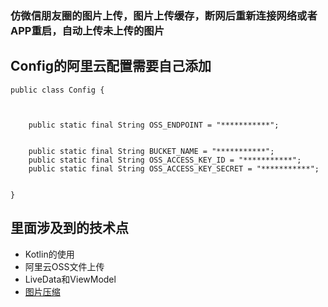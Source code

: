 
### 仿微信朋友圈的图片上传，图片上传缓存，断网后重新连接网络或者APP重启，自动上传未上传的图片


## Config的阿里云配置需要自己添加
```
public class Config {



    public static final String OSS_ENDPOINT = "***********";


    public static final String BUCKET_NAME = "***********";
    public static final String OSS_ACCESS_KEY_ID = "***********";
    public static final String OSS_ACCESS_KEY_SECRET = "***********";


}

```

## 里面涉及到的技术点

 - Kotlin的使用
 - 阿里云OSS文件上传
 - LiveData和ViewModel
 - [图片压缩](https://github.com/WGDrzjz/ImageCompress)



